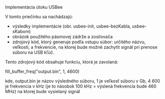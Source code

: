 Implementácia útoku USBee

V tomto priečinku sa nachádzajú:
- výsledky implementácie (obr. usbee-init, usbee-bezKabla, usbee-sKabom)
- obrázok použitého pásmovej zádrže a zosilovača
- zdrojový kód, ktorý generuje podľa vstupu súbor: určitého názvu, veľkosti, a frekvencie, na ktorej bude možné zachytit signál pri prenose súboru na USB kľúč.

Tento zdrojový kód obsahuje funkciu, ktorá je zavolaná:

fill_buffer_freq("output.bin", 1, 4600)

kde, output.bin je názov výsledného súboru, 1 je veľkosť súboru v Gb, 4 600 je frekvencia v kHz (je to násobok 100 kHz = výslená frekvencia bude 460 MHz) na ktorej bude vysielaný signál
